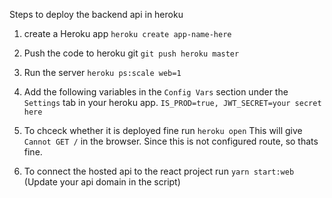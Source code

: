 
Steps to deploy the backend api in heroku

1. create a Heroku app
    `heroku create app-name-here`

2. Push the code to heroku git
    `git push heroku master`

3. Run the server
    `heroku ps:scale web=1`

4. Add the following variables in the `Config Vars` section under the `Settings` tab in your heroku app.
    `IS_PROD=true, JWT_SECRET=your secret here`

5. To chceck whether it is deployed fine run
    `heroku open`
This will give `Cannot GET /` in the browser. Since this is not configured route, so thats fine.

6. To connect the hosted api to the react project run
    `yarn start:web`
(Update your api domain in the script)
